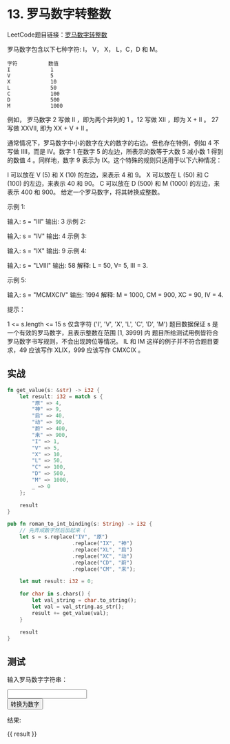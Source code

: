 <script lang="ts" setup>
import { ref, onMounted } from "vue"
import init, { romanToInt } from "../../../../wasm/output/wasm.js"

onMounted(() => {
    init().then()
})

const romanNumberStr = ref<string>()
const result = ref<number>()

function romanToIntFunc() {
    result.value = romanToInt(romanNumberStr.value)
}
</script>

# 13. 罗马数字转整数

LeetCode题目链接：[罗马数字转整数](https://leetcode.cn/problems/roman-to-integer/)

罗马数字包含以下七种字符: I， V， X， L，C，D 和 M。

```
字符          数值
I             1
V             5
X             10
L             50
C             100
D             500
M             1000
```

例如， 罗马数字 2 写做 II ，即为两个并列的 1 。12 写做 XII ，即为 X + II 。 27 写做 XXVII, 即为 XX + V + II 。

通常情况下，罗马数字中小的数字在大的数字的右边。但也存在特例，例如 4 不写做 IIII，而是 IV。数字 1 在数字 5 的左边，所表示的数等于大数 5 减小数 1 得到的数值 4 。同样地，数字 9 表示为 IX。这个特殊的规则只适用于以下六种情况：

I 可以放在 V (5) 和 X (10) 的左边，来表示 4 和 9。
X 可以放在 L (50) 和 C (100) 的左边，来表示 40 和 90。
C 可以放在 D (500) 和 M (1000) 的左边，来表示 400 和 900。
给定一个罗马数字，将其转换成整数。

示例 1:

输入: s = "III"
输出: 3
示例 2:

输入: s = "IV"
输出: 4
示例 3:

输入: s = "IX"
输出: 9
示例 4:

输入: s = "LVIII"
输出: 58
解释: L = 50, V= 5, III = 3.

示例 5:

输入: s = "MCMXCIV"
输出: 1994
解释: M = 1000, CM = 900, XC = 90, IV = 4.

提示：

1 <= s.length <= 15
s 仅含字符 ('I', 'V', 'X', 'L', 'C', 'D', 'M')
题目数据保证 s 是一个有效的罗马数字，且表示整数在范围 [1, 3999] 内
题目所给测试用例皆符合罗马数字书写规则，不会出现跨位等情况。
IL 和 IM 这样的例子并不符合题目要求，49 应该写作 XLIX，999 应该写作 CMXCIX 。

## 实战

```rust
fn get_value(s: &str) -> i32 {
    let result: i32 = match s {
        "原" => 4,
        "神" => 9,
        "启" => 40,
        "动" => 90,
        "蔚" => 400,
        "来" => 900,
        "I" => 1,
        "V" => 5,
        "X" => 10,
        "L" => 50,
        "C" => 100,
        "D" => 500,
        "M" => 1000,
        _ => 0
    };

    result
}

pub fn roman_to_int_binding(s: String) -> i32 {
    // 先弄成数字然后加起来（
    let s = s.replace("IV", "原")
                     .replace("IX", "神")
                     .replace("XL", "启")
                     .replace("XC", "动")
                     .replace("CD", "蔚")
                     .replace("CM", "来");

    let mut result: i32 = 0;

    for char in s.chars() {
        let val_string = char.to_string();
        let val = val_string.as_str();
        result += get_value(val);
    }

    result
}
```

## 测试

<p>输入罗马数字字符串：</p>
<div block>
    <input type="text" border="1px solid black" rounded h-9 w-60
           v-model="romanNumberStr"/>
</div>
<button btn h-9 mt-3 @click="romanToIntFunc">转换为数字</button>

<p>结果: </p>

<div>{{ result }}</div>
